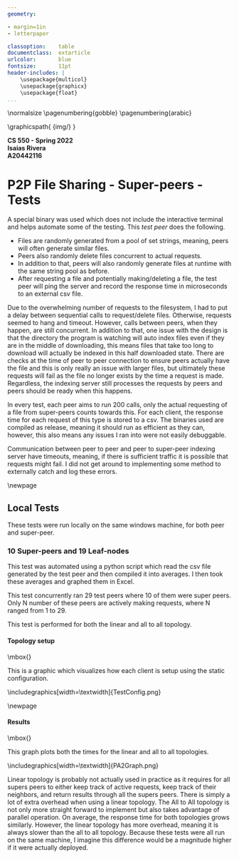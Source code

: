 ```yaml
---
geometry:

- margin=1in
- letterpaper

classoption:    table
documentclass:  extarticle
urlcolor:       blue
fontsize:       11pt
header-includes: |
    \usepackage{multicol}
    \usepackage{graphicx}
    \usepackage{float}
...
```


\normalsize
\pagenumbering{gobble}
\pagenumbering{arabic}

\graphicspath{ {img/} }

**CS 550 - Spring 2022**  
**Isaias Rivera**  
**A20442116**

# P2P File Sharing - Super-peers - Tests

A special binary was used which does not include the interactive terminal and helps automate some of the testing.
This *test peer* does the following.

- Files are randomly generated from a pool of set strings, meaning, peers will often generate similar files.
- Peers also randomly delete files concurrent to actual requests.
- In addition to that, peers will also randomly generate files at runtime with the same string pool as before.
- After requesting a file and potentially making/deleting a file, the test peer will ping the server and record the response time in microseconds to an external csv file.

Due to the overwhelming number of requests to the filesystem, I had to put a delay between sequential calls to request/delete files. Otherwise, requests seemed to hang and timeout. However, calls between peers, when they happen, are still concurrent. In addition to that, one issue with the design is that the directory the program is watching will auto index files even if they are in the middle of downloading, this means files that take too long to download will actually be indexed in this half downloaded state. There are checks at the time of peer to peer connection to ensure peers actually have the file and this is only really an issue with larger files, but ultimately these requests will fail as the file no longer exists by the time a request is made. Regardless, the indexing server still processes the requests by peers and peers should be ready when this happens.

In every test, each peer aims to run 200 calls, only the actual requesting of a file from super-peers counts towards this. For each client, the response time for each request of this type is stored to a csv.
The binaries used are compiled as release, meaning it should run as efficient as they can, however, this also means any issues I ran into were not easily debuggable.

Communication between peer to peer and peer to super-peer indexing server have timeouts, meaning, if there is sufficient traffic it is possible that requests might fail. I did not get around to implementing some method to externally catch and log these errors.

\newpage

## Local Tests

These tests were run locally on the same windows machine, for both peer and super-peer.

### 10 Super-peers and 19 Leaf-nodes

This test was automated using a python script which read the csv file generated by the test peer and then compiled it into averages.
I then took these averages and graphed them in Excel.

This test concurrently ran 29 test peers where 10 of them were super peers. Only N number of these peers are actively making requests, where N ranged from 1 to 29.

This test is performed for both the linear and all to all topology.

#### Topology setup

\mbox{}

This is a graphic which visualizes how each client is setup using the static configuration.

\includegraphics[width=\textwidth]{TestConfig.png}

\newpage

#### Results

\mbox{}

This graph plots both the times for the linear and all to all topologies.

\includegraphics[width=\textwidth]{PA2Graph.png}

Linear topology is probably not actually used in practice as it requires for all supers peers to either keep track of active requests, keep track of their neighbors, and return results through all the supers peers. There is simply a lot of extra overhead when using a linear topology. The All to All topology is not only more straight forward to implement but also takes advantage of parallel operation.
On average, the response time for both topologies grows similarly. However, the linear topology has more overhead, meaning it is always slower than the all to all topology. Because these tests were all run on the same machine, I imagine this difference would be a magnitude higher if it were actually deployed.
